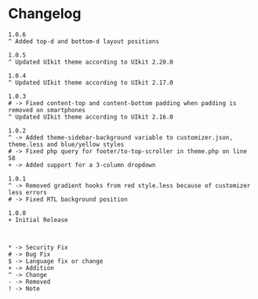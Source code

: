 # Changelog

    1.0.6
    ^ Added top-d and bottom-d layout positions

    1.0.5
    ^ Updated UIkit theme according to UIkit 2.20.0

    1.0.4
    ^ Updated UIkit theme according to UIkit 2.17.0

    1.0.3
    # -> Fixed content-top and content-bottom padding when padding is removed on smartphones
    ^ Updated UIkit theme according to UIkit 2.16.0

    1.0.2
    ^ -> Added theme-sidebar-background variable to customizer.json, theme.less and blue/yellow styles
    # -> Fixed php query for footer/to-top-scroller in theme.php on line 58
    + -> Added support for a 3-column dropdown

    1.0.1
    ^ -> Removed gradient hooks from red style.less because of customizer less errors
    # -> Fixed RTL background position

    1.0.0
    + Initial Release



    * -> Security Fix
    # -> Bug Fix
    $ -> Language fix or change
    + -> Addition
    ^ -> Change
    - -> Removed
    ! -> Note
